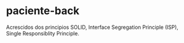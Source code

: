 # paciente-back
Acrescidos dos principios SOLID, Interface Segregation Principle (ISP), Single Responsiblity Principle.
